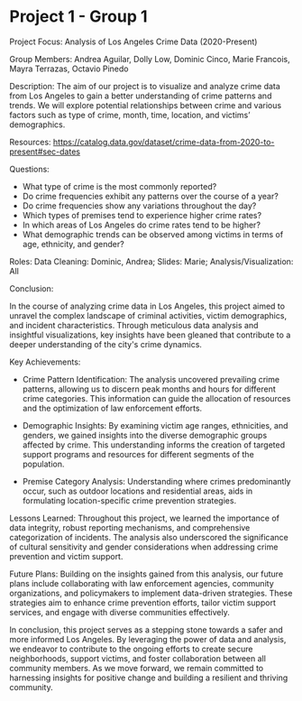 # Project 1 - Group 1

Project Focus: Analysis of Los Angeles Crime Data (2020-Present)

Group Members: Andrea Aguilar, Dolly Low, Dominic Cinco, Marie Francois, Mayra Terrazas, Octavio Pinedo

Description:
The aim of our project is to visualize and analyze crime data from Los Angeles to gain a better understanding of crime patterns and trends. We will explore potential relationships between crime and various factors such as type of crime, month, time, location, and victims’ demographics. 

Resources: https://catalog.data.gov/dataset/crime-data-from-2020-to-present#sec-dates

Questions: 
* What type of crime is the most commonly reported?
* Do crime frequencies exhibit any patterns over the course of a year?
* Do crime frequencies show any variations throughout the day?
* Which types of premises tend to experience higher crime rates?
* In which areas of Los Angeles do crime rates tend to be higher?
* What demographic trends can be observed among victims in terms of age, ethnicity, and gender?

Roles:
  Data Cleaning: Dominic, Andrea;
  Slides: Marie;
  Analysis/Visualization: All

Conclusion: 

In the course of analyzing crime data in Los Angeles, this project aimed to unravel the complex landscape of criminal activities, victim demographics, and incident characteristics. Through meticulous data analysis and insightful visualizations, key insights have been gleaned that contribute to a deeper understanding of the city's crime dynamics.

Key Achievements:

* Crime Pattern Identification: The analysis uncovered prevailing crime patterns, allowing us to discern peak months and hours for different crime categories. This information can guide the allocation of resources and the optimization of law enforcement efforts.

* Demographic Insights: By examining victim age ranges, ethnicities, and genders, we gained insights into the diverse demographic groups affected by crime. This understanding informs the creation of targeted support programs and resources for different segments of the population.

* Premise Category Analysis: Understanding where crimes predominantly occur, such as outdoor locations and residential areas, aids in formulating location-specific crime prevention strategies.

Lessons Learned:
Throughout this project, we learned the importance of data integrity, robust reporting mechanisms, and comprehensive categorization of incidents. The analysis also underscored the significance of cultural sensitivity and gender considerations when addressing crime prevention and victim support.

Future Plans:
Building on the insights gained from this analysis, our future plans include collaborating with law enforcement agencies, community organizations, and policymakers to implement data-driven strategies. These strategies aim to enhance crime prevention efforts, tailor victim support services, and engage with diverse communities effectively.

In conclusion, this project serves as a stepping stone towards a safer and more informed Los Angeles. By leveraging the power of data and analysis, we endeavor to contribute to the ongoing efforts to create secure neighborhoods, support victims, and foster collaboration between all community members. As we move forward, we remain committed to harnessing insights for positive change and building a resilient and thriving community.

